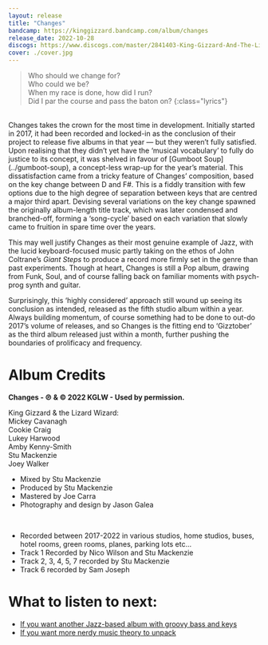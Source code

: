 ```yaml
---
layout: release
title: "Changes"
bandcamp: https://kinggizzard.bandcamp.com/album/changes
release_date: 2022-10-28
discogs: https://www.discogs.com/master/2841403-King-Gizzard-And-The-Lizard-Wizard-Changes
cover: ./cover.jpg
---
```


> Who should we change for?  
> Who could we be?  
> When my race is done, how did I run?  
> Did I par the course and pass the baton on?
{:class="lyrics"}
<br>
Changes takes the crown for the most time in development. Initially started in 2017, it had been recorded and locked-in as the conclusion of their project to release five albums in that year — but they weren’t fully satisfied. Upon realising that they didn’t yet have the ‘musical vocabulary’ to fully do justice to its concept, it was shelved in favour of [Gumboot Soup](../gumboot-soup), a concept-less wrap-up for the year’s material.  
This dissatisfaction came from a tricky feature of Changes’ composition, based on the key change between D and F#. This is a fiddly transition with few options due to the high degree of separation between keys that are centred a major third apart. Devising several variations on the key change spawned the originally album-length title track, which was later condensed and branched-off, forming a ‘song-cycle’ based on each variation that slowly came to fruition in spare time over the years.

This may well justify Changes as their most genuine example of Jazz, with the lucid keyboard-focused music partly taking on the ethos of John Coltrane’s _Giant Steps_ to produce a record more firmly set in the genre than past experiments. Though at heart, Changes is still a Pop album, drawing from Funk, Soul, and of course falling back on familiar moments with psych-prog synth and guitar.

Surprisingly, this ‘highly considered’ approach still wound up seeing its conclusion as intended, released as the fifth studio album within a year. Always building momentum, of course something had to be done to out-do 2017’s volume of releases, and so Changes is the fitting end to ‘Gizztober’ as the third album released just within a month, further pushing the boundaries of prolificacy and frequency.

# Album Credits

**Changes - ℗ & © 2022 KGLW - Used by permission.**

King Gizzard & the Lizard Wizard:  
Mickey Cavanagh  
Cookie Craig  
Lukey Harwood  
Amby Kenny-Smith  
Stu Mackenzie  
Joey Walker  

* Mixed by Stu Mackenzie
* Produced by Stu Mackenzie
* Mastered by Joe Carra
* Photography and design by Jason Galea
<br>

* Recorded between 2017-2022 in various studios, home studios, buses, hotel rooms, green rooms, planes, parking lots etc...  
* Track 1 Recorded by Nico Wilson and Stu Mackenzie  
* Track 2, 3, 4, 5, 7 recorded by Stu Mackenzie  
* Track 6 recorded by Sam Joseph 

# What to listen to next:

*   [If you want another Jazz-based album with groovy bass and keys](../sketches-of-brunswick-east)
*   [If you want more nerdy music theory to unpack](../polygondwanaland)
